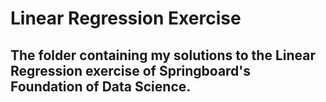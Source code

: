 # Linear Regression Exercise

## The folder containing my solutions to the Linear Regression exercise of Springboard's Foundation of Data Science.


